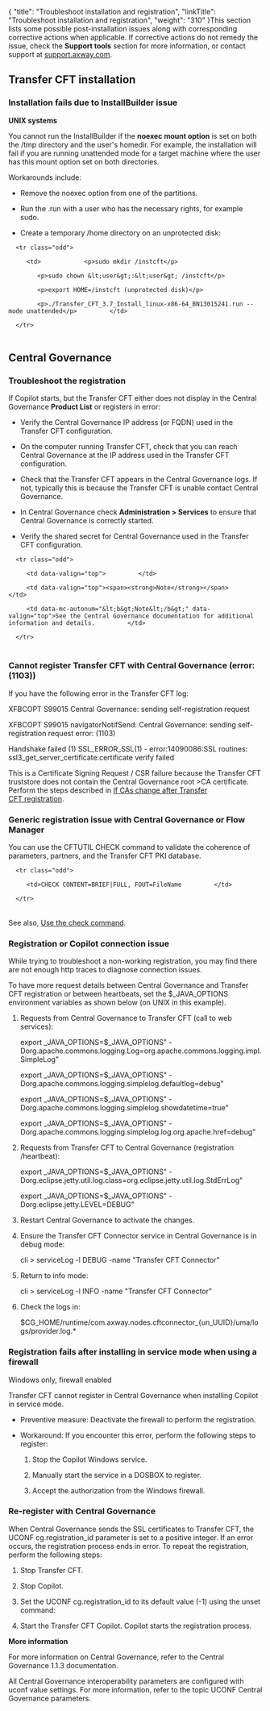 {
    "title": "Troubleshoot  installation and registration",
    "linkTitle": "Troubleshoot installation and registration",
    "weight": "310"
}This section lists some possible post-installation issues along with corresponding corrective actions when applicable. If corrective actions do not remedy the issue, check the **Support tools** section for more information, or contact support at [support.axway.com](https://support.axway.com/).

## Transfer CFT installation

### Installation fails due to InstallBuilder issue

**UNIX systems**

You cannot run the InstallBuilder if the **noexec mount option** is set on both the /tmp directory and the user's homedir. For example, the installation will fail if you are running unattended mode for a target machine where the user has this mount option set on both directories.

Workarounds include:

-   Remove the noexec option from one of the partitions.
-   Run the .run with a user who has the necessary rights, for example sudo.
-   Create a temporary /home directory on an unprotected disk:

<table data-cellspacing="0">
   <tbody>
      <tr class="odd">
         <td>            <p>sudo mkdir /instcft</p>
            <p>sudo chown &lt;user&gt;:&lt;user&gt; /instcft</p>
            <p>export HOME=/instcft (unprotected disk)</p>
            <p>./Transfer_CFT_3.7_Install_linux-x86-64_BN13015241.run --mode unattended</p>         </td>
      </tr>
   </tbody>
</table>

## Central Governance

### <span id="Troubles"></span>Troubleshoot the registration

If Copilot starts, but the Transfer CFT either does not display in the Central Governance **Product List** or registers in error:

-   Verify the Central Governance IP address (or FQDN) used in the Transfer CFT configuration.
-   On the computer running Transfer CFT, check that you can reach Central Governance at the IP address used in the Transfer CFT configuration.
-   Check that the Transfer CFT appears in the Central Governance logs. If not, typically this is because the Transfer CFT is unable contact Central Governance.
-   In Central Governance check **Administration > Services** to ensure that Central Governance is correctly started.
-   Verify the shared secret for Central Governance used in the Transfer CFT configuration.

<table data-cellpadding="0" data-cellspacing="0">
   <tbody>
      <tr class="odd">
         <td data-valign="top">         </td>
         <td data-valign="top"><span><strong>Note</strong></span>         </td>
         <td data-mc-autonum="&lt;b&gt;Note&lt;/b&gt;" data-valign="top">See the Central Governance documentation for additional information and details.         </td>
      </tr>
   </tbody>
</table>

### Cannot register Transfer CFT with Central Governance (error: (1103))

If you have the following error in the Transfer CFT log:

XFBCOPT S99015 Central Governance: sending self-registration request

XFBCOPT S99015 navigatorNotifSend: Central Governance: sending self-registration request error: (1103)

Handshake failed (1) SSL\_ERROR\_SSL(1) - error:14090086:SSL routines: ssl3\_get\_server\_certificate:certificate verify failed

This is a Certificate Signing Request / CSR failure because the Transfer CFT truststore does not contain the Central Governance root &gt;CA certificate. Perform the steps described in [If CAs change after Transfer CFT registration](https://docs.axway.com/bundle/CentralGovernance_113_UsersGuide_allOS_en_HTML5/page/Content/CFT/cft_registration/t_change_cft_ca.htm).

### Generic registration issue with Central Governance or Flow Manager

You can use the CFTUTIL CHECK command to validate the coherence of parameters, partners, and the Transfer CFT PKI database.

<table data-cellspacing="0">
   <tbody>
      <tr class="odd">
         <td>CHECK CONTENT=BRIEF|FULL, FOUT=FileName         </td>
      </tr>
   </tbody>
</table>

See also, [Use the check command](../../c_intro_userinterfaces/about_cftutil/check_command).

### Registration or Copilot connection issue

While trying to troubleshoot a non-working registration, you may find there are not enough http traces to diagnose connection issues.

To have more request details between Central Governance and Transfer CFT registration or between heartbeats, set the $\_JAVA\_OPTIONS environment variables as shown below (on UNIX in this example).

1.  Requests from Central Governance to Transfer CFT (call to web services):  
    export \_JAVA\_OPTIONS=$\_JAVA\_OPTIONS" -Dorg.apache.commons.logging.Log=org.apache.commons.logging.impl.SimpleLog"  
    export \_JAVA\_OPTIONS=$\_JAVA\_OPTIONS" -Dorg.apache.commons.logging.simplelog.defaultlog=debug"  
    export \_JAVA\_OPTIONS=$\_JAVA\_OPTIONS" -Dorg.apache.commons.logging.simplelog.showdatetime=true"  
    export \_JAVA\_OPTIONS=$\_JAVA\_OPTIONS" -Dorg.apache.commons.logging.simplelog.log.org.apache.href=debug"
2.  Requests from Transfer CFT to Central Governance (registration /heartbeat):  
    export \_JAVA\_OPTIONS=$\_JAVA\_OPTIONS" -Dorg.eclipse.jetty.util.log.class=org.eclipse.jetty.util.log.StdErrLog"  
    export \_JAVA\_OPTIONS=$\_JAVA\_OPTIONS" -Dorg.eclipse.jetty.LEVEL=DEBUG"
3.  Restart Central Governance to activate the changes.
4.  Ensure the Transfer CFT Connector service in Central Governance is in debug mode:  
    cli > serviceLog -l DEBUG -name "Transfer CFT Connector"
5.  Return to info mode:  
    cli > serviceLog -l INFO -name "Transfer CFT Connector"
6.  Check the logs in:  
    $CG\_HOME/runtime/com.axway.nodes.cftconnector\_{un\_UUID}/uma/logs/provider.log.\*

### Registration fails after installing in service mode when using a firewall

Windows only, firewall enabled

Transfer CFT cannot register in Central Governance when installing Copilot in service mode.

-   Preventive measure: Deactivate the firewall to perform the registration.
-   Workaround: If you encounter this error, perform the following steps to register:
    1.  Stop the Copilot Windows service.
    2.  Manually start the service in a DOSBOX to register.
    3.  Accept the authorization from the Windows firewall.

### Re-register with Central Governance

When Central Governance sends the SSL certificates to Transfer CFT, the UCONF cg.registration\_id parameter is set to a positive integer. If an error occurs, the registration process ends in error. To repeat the registration, perform the following steps:

1.  Stop Transfer CFT.
2.  Stop Copilot.
3.  Set the UCONF cg.registration\_id to its default value (-1) using the unset command:
4.  Start the Transfer CFT Copilot. Copilot starts the registration process.

**More information**

For more information on Central Governance, refer to the Central Governance 1.1.3 documentation.

All Central Governance interoperability parameters are configured with uconf value settings. For more information, refer to the topic UCONF Central Governance parameters.
